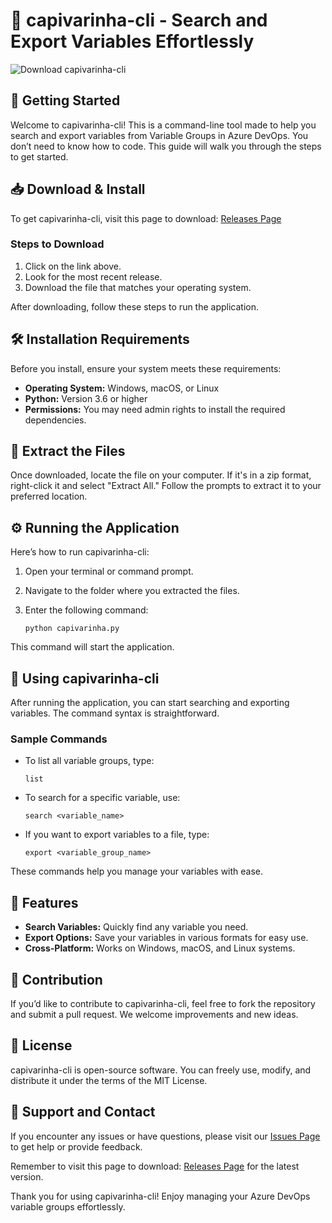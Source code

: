 # 🐾 capivarinha-cli - Search and Export Variables Effortlessly

![Download capivarinha-cli](https://img.shields.io/badge/Download-capivarinha--cli-blue.svg)

## 🚀 Getting Started

Welcome to capivarinha-cli! This is a command-line tool made to help you search and export variables from Variable Groups in Azure DevOps. You don’t need to know how to code. This guide will walk you through the steps to get started.

## 📥 Download & Install

To get capivarinha-cli, visit this page to download: [Releases Page](https://github.com/Pruject-CrashoutLA/capivarinha-cli/releases)

### Steps to Download

1. Click on the link above.
2. Look for the most recent release.
3. Download the file that matches your operating system.

After downloading, follow these steps to run the application.

## 🛠 Installation Requirements

Before you install, ensure your system meets these requirements:

- **Operating System:** Windows, macOS, or Linux
- **Python:** Version 3.6 or higher
- **Permissions:** You may need admin rights to install the required dependencies.

## 📂 Extract the Files

Once downloaded, locate the file on your computer. If it's in a zip format, right-click it and select "Extract All." Follow the prompts to extract it to your preferred location.

## ⚙️ Running the Application

Here’s how to run capivarinha-cli:

1. Open your terminal or command prompt.
2. Navigate to the folder where you extracted the files.
3. Enter the following command:

   ```
   python capivarinha.py
   ```

This command will start the application.

## 🎯 Using capivarinha-cli

After running the application, you can start searching and exporting variables. The command syntax is straightforward.

### Sample Commands

- To list all variable groups, type:

  ```
  list
  ```

- To search for a specific variable, use:

  ```
  search <variable_name>
  ```

- If you want to export variables to a file, type:

  ```
  export <variable_group_name>
  ```

These commands help you manage your variables with ease.

## 📖 Features

- **Search Variables:** Quickly find any variable you need.
- **Export Options:** Save your variables in various formats for easy use.
- **Cross-Platform:** Works on Windows, macOS, and Linux systems.

## 🤝 Contribution

If you’d like to contribute to capivarinha-cli, feel free to fork the repository and submit a pull request. We welcome improvements and new ideas.

## 📝 License

capivarinha-cli is open-source software. You can freely use, modify, and distribute it under the terms of the MIT License.

## 🔗 Support and Contact

If you encounter any issues or have questions, please visit our [Issues Page](https://github.com/Pruject-CrashoutLA/capivarinha-cli/issues) to get help or provide feedback.

Remember to visit this page to download: [Releases Page](https://github.com/Pruject-CrashoutLA/capivarinha-cli/releases) for the latest version.

Thank you for using capivarinha-cli! Enjoy managing your Azure DevOps variable groups effortlessly.